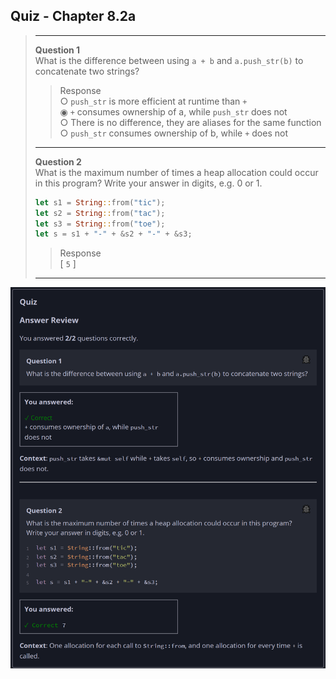 ## Quiz - Chapter 8.2a ##

> ---
> **Question 1**<br>
> What is the difference between using ```a + b``` and
> ```a.push_str(b)``` to concatenate two strings?
>
> > Response<br>
> > ○ ```push_str``` is more efficient at runtime than
> > ```+```<br>
> > ◉ ```+``` consumes ownership of a, while ```push_str``` 
> > does not<br>
> > ○ There is no difference, they are aliases for the same 
> > function<br>
> > ○ ```push_str``` consumes ownership of b, while ```+``` 
> > does not<br>
> > 
> ---
> 
> **Question 2**<br>
> What is the maximum number of times a heap allocation could 
> occur in this program? Write your answer in digits, e.g. 0 
> or 1.
>
> ```rust
> let s1 = String::from("tic");
> let s2 = String::from("tac");
> let s3 = String::from("toe");
> let s = s1 + "-" + &s2 + "-" + &s3;
> ```
>
> > Response<br>
> > [ ```5``` ]
> > 
> ---

![image](../additional-files/images/quiz_0802a.png)
